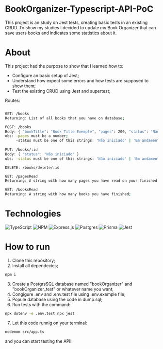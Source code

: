 # BookOrganizer-Typescript-API-PoC

This project is an study on Jest tests, creating basic tests in an existing CRUD. To show my studies I decided to update my Book Organizer that can save users books and indicates some statistics about it.

# About 

This project had the purpose to show that I learned how to:

- Configure an basic setup of Jest;
- Understand how expect some errors and how tests are supposed to show them;
- Test the existing CRUD using Jest and supertest;

Routes: 
```bash

GET: /books
Returning: List of all books that you have on database;

POST: /books
Body: { "bookTitle": "Book Title Exemple", "pages": 200, "status": "Não iniciado" }
obs: -pages must be a number;
     -status must be one of this strings: 'Não iniciado' | 'Em andamento' | 'Livro lido'.
     
PUT: /books/:id
Body: { "status": "Não iniciado" }
obs: -status must be one of this strings: 'Não iniciado' | 'Em andamento' | 'Livro lido'.

DELETE: /books/delete/:id

GET: /pagesRead
Returning: A string with how many pages you have read on your finished books;

GET: /booksRead
Returning: A string with how many books you have finished;

```

# Technologies

![TypeScript](https://img.shields.io/badge/typescript-%23007ACC.svg?style=for-the-badge&logo=typescript&logoColor=white)
![NPM](https://img.shields.io/badge/NPM-%23000000.svg?style=for-the-badge&logo=npm&logoColor=white)
![Express.js](https://img.shields.io/badge/express.js-%23404d59.svg?style=for-the-badge&logo=express&logoColor=%2361DAFB)
![Postgres](https://img.shields.io/badge/postgres-%23316192.svg?style=for-the-badge&logo=postgresql&logoColor=white)
![Prisma](https://img.shields.io/badge/Prisma-3982CE?style=for-the-badge&logo=Prisma&logoColor=white)
![Jest](https://img.shields.io/badge/-jest-%23C21325?style=for-the-badge&logo=jest&logoColor=white)

# How to run

1. Clone this repository;
2. Install all dependecies;
```bash
npm i
```
3. Create a PostgrsSQL database named "bookOrganizer" and "bookOrganizer_test" or whatever name you want;
4. Congigure .env and .env.test file using .env.exemple file;
5. Popule database using the code in dump.sql;
6. Run tests with the command:
```bash
npx dotenv -e .env.test npx jest
```
7. Let this code runnig on your terminal:
```bash
nodemon src/app.ts
```
and you can start testing the API!
